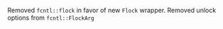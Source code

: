 Removed `fcntl::flock` in favor of new `Flock` wrapper.
Removed unlock options from `fcntl::FlockArg`
